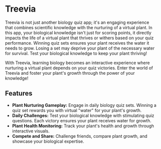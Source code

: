 # Treevia
Treevia is not just another biology quiz app; it's an engaging experience that combines scientific knowledge with the nurturing of a virtual plant. In this app, your biological knowledge isn't just for scoring points, it directly impacts the life of a virtual plant that thrives or withers based on your quiz performance.
Winning quiz sets ensures your plant receives the water it needs to grow. Losing a set may deprive your plant of the necessary water for survival. Test your biological knowledge to keep your plant thriving!

With Treevia, learning biology becomes an interactive experience where nurturing a virtual plant depends on your quiz victories. Enter the world of Treevia and foster your plant's growth through the power of your knowledge!

## Features
- **Plant Nurturing Gameplay:** Engage in daily biology quiz sets. Winning a quiz set rewards you with virtual "water" for your plant's growth.
- **Daily Challenges:** Test your biological knowledge with stimulating quiz questions. Each victory ensures your plant receives water for growth.
- **Plant Health Monitoring:** Track your plant's health and growth through interactive visuals.
- **Compete and Share:** Challenge friends, compare plant growth, and showcase your biological expertise.
